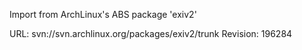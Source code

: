 Import from ArchLinux's ABS package 'exiv2'

URL: svn://svn.archlinux.org/packages/exiv2/trunk
Revision: 196284
